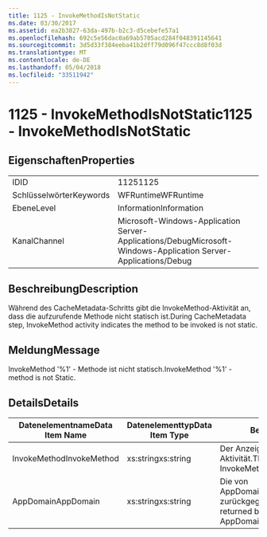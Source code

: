 ```yaml
---
title: 1125 - InvokeMethodIsNotStatic
ms.date: 03/30/2017
ms.assetid: ea2b3827-63da-497b-b2c3-d5cebefe57a1
ms.openlocfilehash: 692c5e56dac0a69ab5705acd284f048391145641
ms.sourcegitcommit: 3d5d33f384eeba41b2dff79d096f47ccc8d8f03d
ms.translationtype: MT
ms.contentlocale: de-DE
ms.lasthandoff: 05/04/2018
ms.locfileid: "33511942"
---
```

# <a name="1125---invokemethodisnotstatic"></a><span data-ttu-id="98ba1-102">1125 - InvokeMethodIsNotStatic</span><span class="sxs-lookup"><span data-stu-id="98ba1-102">1125 - InvokeMethodIsNotStatic</span></span>
## <a name="properties"></a><span data-ttu-id="98ba1-103">Eigenschaften</span><span class="sxs-lookup"><span data-stu-id="98ba1-103">Properties</span></span>  
  
|||  
|-|-|  
|<span data-ttu-id="98ba1-104">ID</span><span class="sxs-lookup"><span data-stu-id="98ba1-104">ID</span></span>|<span data-ttu-id="98ba1-105">1125</span><span class="sxs-lookup"><span data-stu-id="98ba1-105">1125</span></span>|  
|<span data-ttu-id="98ba1-106">Schlüsselwörter</span><span class="sxs-lookup"><span data-stu-id="98ba1-106">Keywords</span></span>|<span data-ttu-id="98ba1-107">WFRuntime</span><span class="sxs-lookup"><span data-stu-id="98ba1-107">WFRuntime</span></span>|  
|<span data-ttu-id="98ba1-108">Ebene</span><span class="sxs-lookup"><span data-stu-id="98ba1-108">Level</span></span>|<span data-ttu-id="98ba1-109">Information</span><span class="sxs-lookup"><span data-stu-id="98ba1-109">Information</span></span>|  
|<span data-ttu-id="98ba1-110">Kanal</span><span class="sxs-lookup"><span data-stu-id="98ba1-110">Channel</span></span>|<span data-ttu-id="98ba1-111">Microsoft-Windows-Application Server-Applications/Debug</span><span class="sxs-lookup"><span data-stu-id="98ba1-111">Microsoft-Windows-Application Server-Applications/Debug</span></span>|  
  
## <a name="description"></a><span data-ttu-id="98ba1-112">Beschreibung</span><span class="sxs-lookup"><span data-stu-id="98ba1-112">Description</span></span>  
 <span data-ttu-id="98ba1-113">Während des CacheMetadata-Schritts gibt die InvokeMethod-Aktivität an, dass die aufzurufende Methode nicht statisch ist.</span><span class="sxs-lookup"><span data-stu-id="98ba1-113">During CacheMetadata step, InvokeMethod activity indicates the method to be invoked is not static.</span></span>  
  
## <a name="message"></a><span data-ttu-id="98ba1-114">Meldung</span><span class="sxs-lookup"><span data-stu-id="98ba1-114">Message</span></span>  
 <span data-ttu-id="98ba1-115">InvokeMethod '%1' - Methode ist nicht statisch.</span><span class="sxs-lookup"><span data-stu-id="98ba1-115">InvokeMethod '%1' - method is not Static.</span></span>  
  
## <a name="details"></a><span data-ttu-id="98ba1-116">Details</span><span class="sxs-lookup"><span data-stu-id="98ba1-116">Details</span></span>  
  
|<span data-ttu-id="98ba1-117">Datenelementname</span><span class="sxs-lookup"><span data-stu-id="98ba1-117">Data Item Name</span></span>|<span data-ttu-id="98ba1-118">Datenelementtyp</span><span class="sxs-lookup"><span data-stu-id="98ba1-118">Data Item Type</span></span>|<span data-ttu-id="98ba1-119">Beschreibung</span><span class="sxs-lookup"><span data-stu-id="98ba1-119">Description</span></span>|  
|--------------------|--------------------|-----------------|  
|<span data-ttu-id="98ba1-120">InvokeMethod</span><span class="sxs-lookup"><span data-stu-id="98ba1-120">InvokeMethod</span></span>|<span data-ttu-id="98ba1-121">xs:string</span><span class="sxs-lookup"><span data-stu-id="98ba1-121">xs:string</span></span>|<span data-ttu-id="98ba1-122">Der Anzeigename der InvokeMethod-Aktivität.</span><span class="sxs-lookup"><span data-stu-id="98ba1-122">The display name of the InvokeMethod activity.</span></span>|  
|<span data-ttu-id="98ba1-123">AppDomain</span><span class="sxs-lookup"><span data-stu-id="98ba1-123">AppDomain</span></span>|<span data-ttu-id="98ba1-124">xs:string</span><span class="sxs-lookup"><span data-stu-id="98ba1-124">xs:string</span></span>|<span data-ttu-id="98ba1-125">Die von AppDomain.CurrentDomain.FriendlyName zurückgegebene Zeichenfolge.</span><span class="sxs-lookup"><span data-stu-id="98ba1-125">The string returned by AppDomain.CurrentDomain.FriendlyName.</span></span>|
